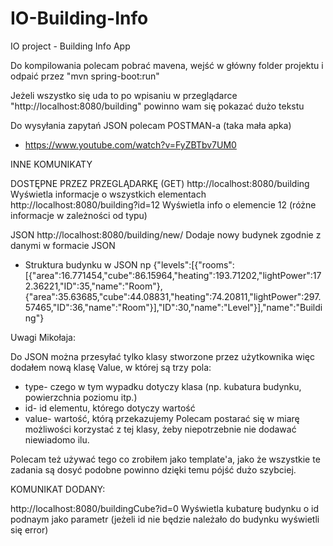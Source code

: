 ﻿# IO-Building-Info
IO project - Building Info App

Do kompilowania polecam pobrać mavena, wejść w główny folder projektu i odpaić przez "mvn spring-boot:run"

Jeżeli wszystko się uda to po wpisaniu w przeglądarce "http://localhost:8080/building" powinno wam się pokazać dużo tekstu

Do wysyłania zapytań JSON polecam POSTMAN-a (taka mała apka)
 - https://www.youtube.com/watch?v=FyZBTbv7UM0


 INNE KOMUNIKATY

DOSTĘPNE PRZEZ PRZEGLĄDARKĘ (GET)
 http://localhost:8080/building                     Wyświetla informacje o wszystkich elementach 
 http://localhost:8080/building?id=12               Wyświetla info o elemencie 12 (różne informacje w zależności od typu)


JSON
http://localhost:8080/building/new/                 Dodaje nowy budynek zgodnie z danymi w formacie JSON
  + Struktura budynku w JSON
  np {"levels":[{"rooms":[{"area":16.771454,"cube":86.15964,"heating":193.71202,"lightPower":172.36221,"ID":35,"name":"Room"},{"area":35.63685,"cube":44.08831,"heating":74.20811,"lightPower":297.57465,"ID":36,"name":"Room"}],"ID":30,"name":"Level"}],"name":"Building"}

Uwagi Mikołaja:

Do JSON można przesyłać tylko klasy stworzone przez użytkownika więc dodałem nową klasę Value, w której są trzy pola:
 - type- czego w tym wypadku dotyczy klasa (np. kubatura budynku, powierzchnia poziomu itp.)
 - id- id elementu, którego dotyczy wartość
 - value- wartość, którą przekazujemy
Polecam postarać się w miarę możliwości korzystać z tej klasy, żeby niepotrzebnie nie dodawać niewiadomo ilu.

Polecam też używać tego co zrobiłem jako template'a, jako że wszystkie te zadania są dosyć podobne powinno dzięki temu pójść dużo szybciej.

KOMUNIKAT DODANY:

 http://localhost:8080/buildingCube?id=0		Wyświetla kubaturę budynku o id podnaym jako parametr (jeżeli id nie będzie należało do budynku wyświetli się error)